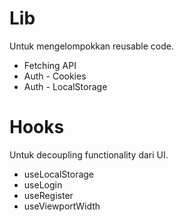 # Lib

Untuk mengelompokkan reusable code.

- Fetching API
- Auth - Cookies
- Auth - LocalStorage

# Hooks

Untuk decoupling functionality dari UI.

- useLocalStorage
- useLogin
- useRegister
- useViewportWidth
